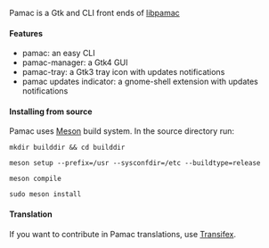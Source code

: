 Pamac is a Gtk and CLI front ends of [libpamac](https://gitlab.manjaro.org/applications/libpamac)

#### Features

 - pamac: an easy CLI
 - pamac-manager: a Gtk4 GUI
 - pamac-tray: a Gtk3 tray icon with updates notifications
 - pamac updates indicator: a gnome-shell extension with updates notifications

#### Installing from source

Pamac uses [Meson](http://mesonbuild.com/index.html) build system.
In the source directory run:

`mkdir builddir && cd builddir`

`meson setup --prefix=/usr --sysconfdir=/etc --buildtype=release`

`meson compile`

`sudo meson install`

#### Translation

If you want to contribute in Pamac translations, use [Transifex](https://www.transifex.com/manjarolinux/manjaro-pamac).

